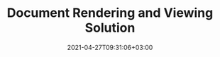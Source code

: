 ---
############################# Static ############################
layout: "product"
date: 2021-04-27T09:31:06+03:00
draft: false

############################# Head ############################
head_title: "Cloud, .NET, Java APIs & Online Document Viewer Apps"
head_description: "Powerful, flexible and cross-platform document viewer SDKs, Cloud APIs & online apps to render and display most common document and image formats."

############################# Header ############################
title: "Document Rendering and Viewing Solution"
description: "‎Flexible document viewing solution for programmers and professionals to render and display widely used file formats anywhere.‎"

############################# APIs ###############################
apis:
  enable: true

  api:
    # api loop
    - title: "GroupDocs.Viewer Cloud APIs Include"
      link: "/viewer/family"
      label: "View All Cloud APIs"
      api_product:
        # api_product loop
        - link: "/viewer/curl/"
          img_alt: "GroupDocs.Viewer Cloud for cURL"
          image: "/sdk/272x272/groupdocs_viewer-for-curl.webp"
          product: "GroupDocs.Viewer"
          platform: "Cloud for cURL"
          content: "Work with cURL RESTful document viewer API to quickly render and display Microsoft Office, PDF and other common file formats in your applications."

        # api_product loop
        - link: "/viewer/net/"
          img_alt: "GroupDocs.Viewer Cloud SDK for .NET"
          image: "/sdk/272x272/groupdocs_viewer-for-net.webp"
          product: "GroupDocs.Viewer"
          platform: "Cloud SDK for .NET"
          content: "Add powerful document formats viewing capabilities in .NET applications using Cloud SDK for .NET. View documents in HTML, PDF or as image."

        # api_product loop
        - link: "/viewer/java/"
          img_alt: "GroupDocs.Viewer Cloud SDK for Java"
          image: "/sdk/272x272/groupdocs_viewer-for-java.webp"
          product: "GroupDocs.Viewer"
          platform: "Cloud SDK for Java"
          content: "Add high fidelity document rendering features to your java applications with specially designed document viewer SDK for Java."

    # api loop
    - title: "GroupDocs.Viewer On Premise APIs Include"
      link: "https://products.groupdocs.com/viewer/"
      label: "View All On Premise APIs"
      api_product:
        # api_product loop
        - link: "https://products.groupdocs.com/viewer/net/"
          img_alt: "GroupDocs.Viewer for .NET"
          image: "/logo/net/groupdocs-viewer.png"
          product: "GroupDocs.Viewer"
          platform: ".NET"
          content: "Multi-format document viewer API for .NET and Mono frameworks to render 170+ popular file formats from within your applications."

        # api_product loop
        - link: "https://products.groupdocs.com/viewer/java/"
          img_alt: "GroupDocs.Viewer for Java"
          image: "/logo/java/groupdocs-viewer.png"
          product: "GroupDocs.Viewer"
          platform: "Java"
          content: "Empower Java applications with document viewing and rendering capabilities to display a wide range of documents, images & diagrams."

    # api loop
    - title: "GroupDocs.Viewer Cross Platform Apps Include"
      link: "https://products.groupdocs.app/viewer/family"
      label: "View All Cross Platform Apps"
      api_product:
        # api_product loop
        - link: "https://products.groupdocs.app/viewer/total"
          img_alt: "GroupDocs.Viewer Total"
          image: "/logo/app/groupdocs_viewer-app.png"
          product: "GroupDocs.Viewer"
          platform: "Total"
          content: "Free online app to view more than 90 file formats from any browser of your choice."

        # api_product loop
        - link: "https://products.groupdocs.app/viewer/docx"
          img_alt: "GroupDocs.Viewer DOCX"
          image: "/logo/app/groupdocs_words-app.png"
          product: "GroupDocs.Viewer"
          platform: "DOCX"
          content: "Free web app to view Microsoft Word files online from any device."

        # api_product loop
        - link: "https://products.groupdocs.app/viewer/pdf"
          img_alt: "GroupDocs.Viewer PDF"
          image: "/logo/app/groupdocs_pdf-app.png"
          product: "GroupDocs.Viewer"
          platform: "PDF"
          content: "View Portable Document Format (PDF) directly from your web browser."

############################# Testimonials ###############################
testimonials:
  link: "https://downloads.groupdocs.com/corporate/success-stories/groupdocs.viewer/"
  enable: true
  bg_color: "bg-gray"

  testimonial:
    # testimonial item loop
    - name: "Margot Baill"
      designation: "Product Development Director at Hireology"
      content: "Integrating GroupDocs.Viewer for Cloud API was simple with their fantastic Ruby SDK. There aren't that many companies out there who are willing to work with us on what we want. It's a great partnership."

    # testimonial item loop
    - name: "Mats Oustad"
      designation: "Senior Consultant/Partner at Novanet AS"
      content: "After implementing and using GroupDocs.Viewer for .NET in the project it looks to be working very well. I have tested with a lot of documents and so far so good. Everything I've thrown at it renders nicely and looks just as good as it would in a PDF viewer or MS Word."
              
    # testimonial item loop
    - name: "Martin Lasarga"
      designation: "Product Manager at Axentria ECM by G.S.I."
      content: "Excellent service and excellent products. They were extremely helpful and responsive during the GroupDocs.Viewer for .NET implementation process, can't recommend them highly enough."

############################# Back to top ###############################
back_to_top:
  enable: true
---
